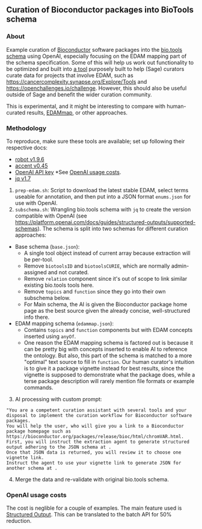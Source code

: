 
## Curation of Bioconductor packages into BioTools schema

### About

Example curation of [Bioconductor](https://bioconductor.org/) software packages into the [bio.tools schema](https://github.com/bio-tools/biotoolsSchema) using OpenAI, especially focusing on the EDAM mapping part of the schema specification. Some of this will help us work out functionality to be optimized and built into [a tool](https://github.com/anngvu/accent) purposely built to help (Sage) curators curate data for projects that involve EDAM, such as https://cancercomplexity.synapse.org/Explore/Tools and https://openchallenges.io/challenge. However, this should also be useful outside of Sage and benefit the wider curation community.

This is experimental, and it might be interesting to compare with human-curated results, [EDAMmap](https://github.com/edamontology/edammap), or other approaches. 

### Methodology

To reproduce, make sure these tools are available; set up following their respective docs:
- [robot v1.9.6](http://robot.obolibrary.org/)
- [accent v0.45](https://github.com/anngvu/accent)
- [OpenAI API key](https://platform.openai.com/docs/quickstart) *See [OpenAI usage costs](https://github.com/anngvu/accent/tree/web-ui?tab=readme-ov-file#openai-usage-costs).
- [jq v1.7](https://jqlang.github.io/jq/) 

1. `prep-edam.sh`: Script to download the latest stable EDAM, select terms useable for annotation, and then put into a JSON format `enums.json` for use with OpenAI.
2. `subschema.sh`: Wrangling bio.tools schema with `jq` to create the version compatible with OpenAI (see https://platform.openai.com/docs/guides/structured-outputs/supported-schemas). The schema is split into two schemas for different curation approaches:
  - Base schema (`base.json`):
    - A single tool object instead of current array because extraction will be per-tool. 
    - Remove `biotoolsID` and `biotoolsCURIE`, which are normally admin-assigned and not curated. 
    - Remove `relation` component since it's out of scope to link similar existing bio.tools tools here.  
    - Remove `topics` and `function` since they go into their own subschema below.
    - For Main schema, the AI is given the Bioconductor package home page as the best source given the already concise, well-structured info there. 
  - EDAM mapping schema (`edammap.json`):
    - Contains `topics` and `function` components but with EDAM concepts inserted using `anyOf`.
    - One reason the EDAM mapping schema is factored out is because it can be pretty big with concepts inserted to enable AI to reference the ontology. But also, this part of the schema is matched to a more "optimal" text source to fill in `function`. Our human curator's intuition is to give it a package vignette instead for best results, since the vignette is supposed to demonstrate what the package does, while a terse package description will rarely mention file formats or example commands.

3. AI processing with custom prompt: 
  ```
  "You are a competent curation assistant with several tools and your disposal to implement the curation workflow for Bioconductor software packages. 
  You will help the user, who will give you a link to a Bioconductor package homepage such as https://bioconductor.org/packages/release/bioc/html/chromVAR.html.
  First, you will instruct the extraction agent to generate structured output adhering to the JSON schema at .
  Once that JSON data is returned, you will review it to choose one vignette link. 
  Instruct the agent to use your vignette link to generate JSON for another schema at .
  ```

4. Merge the data and re-validate with original bio.tools schema.


### OpenAI usage costs

The cost is neglible for a couple of examples. The main feature used is [Structured Output](https://openai.com/index/introducing-structured-outputs-in-the-api/). This can be translated to the batch API for 50% reduction.




